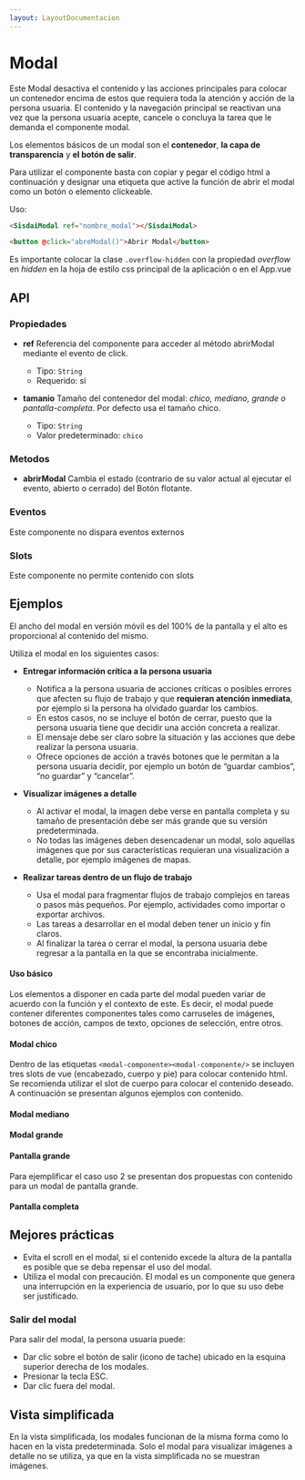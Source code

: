```yaml
---
layout: LayoutDocumentacion
---
```


# Modal

Este Modal desactiva el contenido y las acciones principales para colocar un
contenedor encima de estos que requiera toda la atención y acción de la
persona usuaria. El contenido y la navegación principal se reactivan una
vez que la persona usuaria acepte, cancele o concluya la tarea que le
demanda el componente modal.

Los elementos básicos de un modal son el **contenedor**, **la capa de transparencia** y **el botón de salir**.

Para utilizar el componente basta con copiar y pegar el código html a
continuación y designar una etiqueta que active la función de abrir el
modal como un botón o elemento clickeable.

Uso:

```html
<SisdaiModal ref="nombre_modal"></SisdaiModal>

<button @click="abreModal()">Abrir Modal</button>
```

Es importante colocar la clase `.overflow-hidden` con la propiedad _overflow_ en _hidden_ en la hoja de estilo css
principal de la aplicación o en el App.vue

<section id="api">

## API

### Propiedades

- **ref**
  Referencia del
  componente para acceder al método abrirModal mediante el evento de
  click.

  - Tipo: `String`
  - Requerido: si

- **tamanio**
  Tamaño del contenedor del modal: _chico, mediano, grande o pantalla-completa_. Por defecto usa el tamaño chico.

  - Tipo: `String`
  - Valor predeterminado: `chico`

### Metodos

- **abrirModal**
  Cambia el estado (contrario de su valor actual al ejecutar el evento, abierto o cerrado) del Botón flotante.

### Eventos

Este componente no dispara eventos externos

### Slots

Este componente no permite contenido con slots

</section>

<section id="ejemplos">

## Ejemplos

El ancho del modal en versión móvil es del 100% de la pantalla y el alto
es proporcional al contenido del mismo.

Utiliza el modal en los siguientes casos:

- **Entregar información crítica a la persona usuaria**

  - Notifica a la persona usuaria de acciones críticas o posibles
    errores que afecten su flujo de trabajo y que
    **requieran atención inmediata**, por ejemplo si la persona ha
    olvidado guardar los cambios.
  - En estos casos, no se incluye el botón de cerrar, puesto que la
    persona usuaria tiene que decidir una acción concreta a realizar.
  - El mensaje debe ser claro sobre la situación y las acciones que debe
    realizar la persona usuaria.
  - Ofrece opciones de acción a través botones que le permitan a la
    persona usuaria decidir, por ejemplo un botón de “guardar cambios”,
    “no guardar” y “cancelar”.

- **Visualizar imágenes a detalle**

  - Al activar el modal, la imagen debe verse en pantalla completa y su
    tamaño de presentación debe ser más grande que su versión
    predeterminada.
  - No todas las imágenes deben desencadenar un modal, solo aquellas
    imágenes que por sus características requieran una visualización a
    detalle, por ejemplo imágenes de mapas.

- **Realizar tareas dentro de un flujo de trabajo**
  - Usa el modal para fragmentar flujos de trabajo complejos en tareas o
    pasos más pequeños. Por ejemplo, actividades como importar o
    exportar archivos.
  - Las tareas a desarrollar en el modal deben tener un inicio y fin
    claros.
  - Al finalizar la tarea o cerrar el modal, la persona usuaria debe
    regresar a la pantalla en la que se encontraba inicialmente.

#### Uso básico

Los elementos a disponer en cada parte del modal pueden variar de acuerdo
con la función y el contexto de este. Es decir, el modal puede contener
diferentes componentes tales como carruseles de imágenes, botones de
acción, campos de texto, opciones de selección, entre otros.

<utils-ejemplo-doc ruta="modal/basico.vue"/>

#### Modal chico

Dentro de las etiquetas `<modal-componente><modal-componente/>` se incluyen tres slots de vue (encabezado, cuerpo y pie) para colocar
contenido html. Se recomienda utilizar el slot de cuerpo para colocar el
contenido deseado. A continuación se presentan algunos ejemplos con
contenido.

<utils-ejemplo-doc ruta="modal/chico.vue"/>

#### Modal mediano

<utils-ejemplo-doc ruta="modal/mediano.vue"/>

#### Modal grande

<utils-ejemplo-doc ruta="modal/grande.vue"/>

#### Pantalla grande

Para ejemplificar el caso uso 2 se presentan dos propuestas con contenido
para un modal de pantalla grande.

<utils-ejemplo-doc ruta="modal/pantalla-grande.vue"/>

#### Pantalla completa

<utils-ejemplo-doc ruta="modal/pantalla-completa.vue"/>

## Mejores prácticas

- Evita el scroll en el modal, si el contenido excede la altura de la
  pantalla es posible que se deba repensar el uso del modal.
- Utiliza el modal con precaución. El modal es un componente que genera
  una interrupción en la experiencia de usuario, por lo que su uso debe
  ser justificado.

### Salir del modal

Para salir del modal, la persona usuaria puede:

- Dar clic sobre el botón de salir (icono de tache) ubicado en la esquina
  superior derecha de los modales.
- Presionar la tecla ESC.
- Dar clic fuera del modal.

## Vista simplificada

En la vista simplificada, los modales funcionan de la misma forma como lo
hacen en la vista predeterminada. Solo el modal para visualizar imágenes a
detalle no se utiliza, ya que en la vista simplificada no se muestran
imágenes.

</section>
